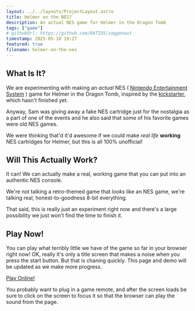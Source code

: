 ```yaml
---
layout: ../../layouts/ProjectLayout.astro
title: Helmer on the NES?
description: An actual NES game for Helmer in the Dragon Tomb
tags: ["game"]
# githubUrl: https://github.com/RATIU5/zaggonaut
timestamp: 2025-05-18 19:27
featured: true
filename: helmer-on-the-nes
---
```


## What Is It?

We are experimenting with making an _actual_ NES ( [Nintendo Entertainment System][nes] ) game for
Helmer in the Dragon Tomb, inspired by the [kickstarter], which hasn't finished yet.

Anyway, Sam was giving away a fake NES cartridge just for the nostalgia as a part of one of the
events and he also said that some of his favorite games were old NES games.

We were thinking that'd it'd awesome if we could make _real life_ **working** NES cartridges for
Helmer, but this is all 100% unofficial!

[kickstarter]: https://www.kickstarter.com/projects/storywarren/green-ember-helmer-in-the-dragon-tomb
[nes]: https://en.wikipedia.org/wiki/Nintendo_Entertainment_System

## Will This Actually Work?

It can! We can actually make a real, working game that you can put into an authentic NES console.

We're not talking a retro-themed game that _looks_ like an NES game, we're talking real,
honest-to-goodness 8-bit everything.

That said, this is really just an experiment right now and there's a large possibility we just won't
find the time to finish it.

## Play Now!

You can play what terribly little we have of the game so far in your browser right now! OK, really
it's only a title screen that makes a noise when you press the start button. But that is chaning
quickly. This page and demo will be updated as we make more progress.

[Play Online!][emu]

You probably want to plug in a game remote, and after the screen loads be sure to click on the
screen to focus it so that the browser can play the sound from the page.

[emu]: /emulator/helmer/index.html
